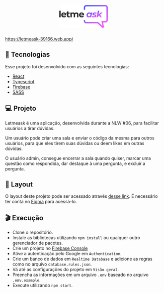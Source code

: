 <h1 align="center">
  <img alt="Letmeask" title="Letmeask" src=".github/logo.png" />
</h1>

https://letmeask-39166.web.app/

## :rocket: Tecnologias

Esse projeto foi desenvolvido com as seguintes tecnologias:
- [React](https://reactjs.org/)
- [Typescript](https://www.typescriptlang.org/)
- [Firebase](https://firebase.google.com/)
- [SASS](https://sass-lang.com/)

## :computer: Projeto

<p>Letmeask é uma aplicação, desenvolvida durante a NLW #06, para facilitar usuários a tirar dúvidas.</p>
<p>Um usuário pode criar uma sala e enviar o código da mesma para outros usuários, para que eles tirem suas dúvidas ou deem likes em outras dúvidas.</p>
<p>O usuário admin, consegue encerrar a sala quando quiser, marcar uma questão como respondida, dar destaque à uma pergunta, e excluir a pergunta.</p>
 
## :bookmark: Layout

O layout deste projeto pode ser acessado através [desse link](https://www.figma.com/file/FJwQHhWF7Yp110aUQCtOqn/Letmeask?node-id=0%3A1). É necessário ter conta no [Figma](http://figma.com/) para acessá-lo.


## :clapper: Execução

- Clone o repositório.
- Instale as bibliotecas utilizando `npm install` ou qualquer outro gerenciador de pacotes.
- Crie um projeto no [Firebase Console](https://console.firebase.google.com/)
- Ative a autenticação pelo Google em `Authentication`.
- Crie um banco de dados em `Realtime Database` e adicione as regras como no arquivo `database.rules.json`.
- Vá até as configurações do projeto em `Visão geral`.
- Preencha as informações em um arquivo `.env` baseado no arquivo `.env.example`.
- Execute utilizando `npm start`.
